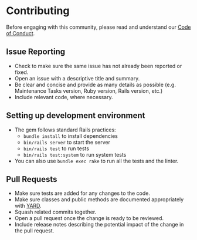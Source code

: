 # Contributing

Before engaging with this community, please read and understand our
[Code of Conduct](https://github.com/Shopify/maintenance_tasks/blob/main/.github/CODE_OF_CONDUCT.md).

## Issue Reporting

* Check to make sure the same issue has not already been reported or fixed.
* Open an issue with a descriptive title and summary.
* Be clear and concise and provide as many details as possible (e.g. Maintenance
  Tasks version, Ruby version, Rails version, etc.)
* Include relevant code, where necessary.

## Setting up development environment

* The gem follows standard Rails practices:
  * `bundle install` to install dependencies
  * `bin/rails server` to start the server
  * `bin/rails test` to run tests
  * `bin/rails test:system` to run system tests
* You can also use `bundle exec rake` to run all the tests and the linter.

## Pull Requests

* Make sure tests are added for any changes to the code.
* Make sure classes and public methods are documented appropriately with
  [YARD](https://yardoc.org).
* Squash related commits together.
* Open a pull request once the change is ready to be reviewed.
* Include release notes describing the potential impact of the change in the
  pull request.
